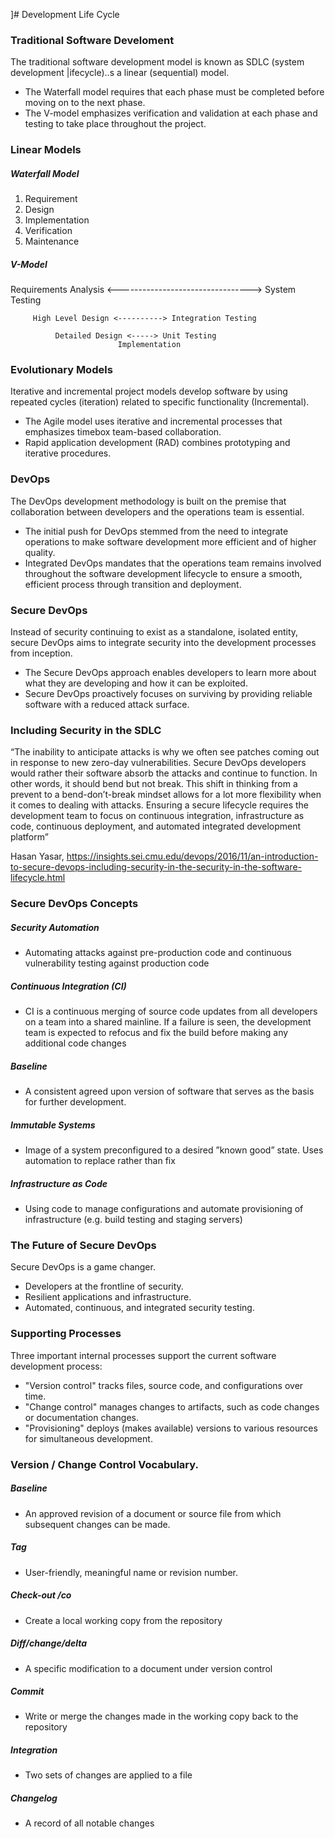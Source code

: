 ]# Development Life Cycle

### Traditional Software Develoment
The traditional software development model is known as SDLC (system development |ifecycle)..s a linear (sequential) model.
* The Waterfall model requires that each phase must be completed before moving on to the next phase.
* The V-model emphasizes verification and validation at each phase and testing to take place throughout the project.

### Linear Models
##### Waterfall Model
1. Requirement
2. Design
3. Implementation
4. Verification
5. Maintenance

##### V-Model

   Requirements Analysis <---------------------------------> System Testing

         High Level Design <----------> Integration Testing

              Detailed Design <-----> Unit Testing
                            Implementation

### Evolutionary Models
Iterative and incremental project models develop software by using repeated cycles (iteration) related to specific functionality (Incremental).
* The Agile model uses iterative and incremental processes that emphasizes timebox team-based collaboration.
* Rapid application development (RAD) combines prototyping and iterative procedures.

### DevOps
The DevOps development methodology is built on the premise that collaboration between developers and the operations team is essential.
* The initial push for DevOps stemmed from the need to integrate operations to make software development more efficient and of higher quality.
* Integrated DevOps mandates that the operations team remains involved throughout the software development lifecycle to ensure a smooth, efficient process through transition and deployment.

### Secure DevOps
Instead of security continuing to exist as a standalone, isolated entity, secure DevOps aims to integrate security into the development processes from inception.
* The Secure DevOps approach enables developers to learn more about what they are developing and how it can be exploited.
* Secure DevOps proactively focuses on surviving by providing reliable software with a reduced attack surface.

### Including Security in the SDLC
“The inability to anticipate attacks is why we often see patches coming out in response to new zero-day vulnerabilities. Secure DevOps developers would rather their software absorb the attacks and continue to function.  In other words, it should bend but not break. This shift in thinking from a prevent to a bend-don’t-break mindset allows for a lot more flexibility when it comes to dealing with attacks. Ensuring a secure lifecycle requires the development team to focus on continuous integration, infrastructure as code, continuous deployment, and automated integrated development platform”

Hasan Yasar, https://insights.sei.cmu.edu/devops/2016/11/an-introduction-to-secure-devops-including-security-in-the-security-in-the-software-lifecycle.html

### Secure DevOps Concepts
##### Security Automation
* Automating attacks against pre-production code and continuous
vulnerability testing against production code

##### Continuous Integration (CI)
* CI is a continuous merging of source code updates from all developers on a team into a shared mainline. If a failure is seen, the development team is expected to refocus and fix the build before making any additional code changes

##### Baseline
* A consistent agreed upon version of software that serves as the basis
for further development.

##### Immutable Systems
* Image of a system preconfigured to a desired ”known good” state. Uses automation to replace rather than fix

##### Infrastructure as Code
* Using code to manage configurations and automate provisioning of
infrastructure (e.g. build testing and staging servers)

### The Future of Secure DevOps
Secure DevOps is a game changer.
* Developers at the frontline of security.
* Resilient applications and infrastructure.
* Automated, continuous, and integrated security testing.

### Supporting Processes
Three important internal processes support the current software development process:
* "Version control" tracks files, source code, and configurations over time.
* "Change control" manages changes to artifacts, such as code changes or documentation changes.
* "Provisioning" deploys (makes available) versions to various resources for simultaneous development.

### Version / Change Control Vocabulary.

##### Baseline
* An approved revision of a document or source file from which subsequent changes can be made.

##### Tag
* User-friendly, meaningful name or revision number.

##### Check-out /co
* Create a local working copy from the repository

##### Diff/change/delta
* A specific modification to a document under version control

##### Commit
* Write or merge the changes made in the working copy back to the repository

##### Integration
* Two sets of changes are applied to a file

##### Changelog
* A record of all notable changes
